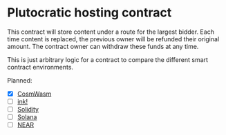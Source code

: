 # Plutocratic hosting contract

This contract will store content under a route for the largest bidder. Each time content is replaced, the previous owner will be refunded their original amount. The contract owner can withdraw these funds at any time.

This is just arbitrary logic for a contract to compare the different smart contract environments.

Planned:

- [x] [CosmWasm](https://www.cosmwasm.com/)
- [ ] [ink!](https://github.com/paritytech/ink)
- [ ] [Solidity](https://soliditylang.org/)
- [ ] [Solana](https://solana.com/)
- [ ] [NEAR](https://near.org/)
